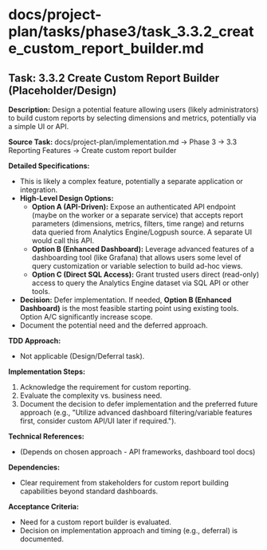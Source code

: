 # docs/project-plan/tasks/phase3/task_3.3.2_create_custom_report_builder.md

## Task: 3.3.2 Create Custom Report Builder (Placeholder/Design)

**Description:**
Design a potential feature allowing users (likely administrators) to build custom reports by selecting dimensions and metrics, potentially via a simple UI or API.

**Source Task:**
docs/project-plan/implementation.md -> Phase 3 -> 3.3 Reporting Features -> Create custom report builder

**Detailed Specifications:**
- This is likely a complex feature, potentially a separate application or integration.
- **High-Level Design Options:**
    - **Option A (API-Driven):** Expose an authenticated API endpoint (maybe on the worker or a separate service) that accepts report parameters (dimensions, metrics, filters, time range) and returns data queried from Analytics Engine/Logpush source. A separate UI would call this API.
    - **Option B (Enhanced Dashboard):** Leverage advanced features of a dashboarding tool (like Grafana) that allows users some level of query customization or variable selection to build ad-hoc views.
    - **Option C (Direct SQL Access):** Grant trusted users direct (read-only) access to query the Analytics Engine dataset via SQL API or other tools.
- **Decision:** Defer implementation. If needed, **Option B (Enhanced Dashboard)** is the most feasible starting point using existing tools. Option A/C significantly increase scope.
- Document the potential need and the deferred approach.

**TDD Approach:**
- Not applicable (Design/Deferral task).

**Implementation Steps:**
1.  Acknowledge the requirement for custom reporting.
2.  Evaluate the complexity vs. business need.
3.  Document the decision to defer implementation and the preferred future approach (e.g., "Utilize advanced dashboard filtering/variable features first, consider custom API/UI later if required.").

**Technical References:**
- (Depends on chosen approach - API frameworks, dashboard tool docs)

**Dependencies:**
- Clear requirement from stakeholders for custom report building capabilities beyond standard dashboards.

**Acceptance Criteria:**
- Need for a custom report builder is evaluated.
- Decision on implementation approach and timing (e.g., deferral) is documented. 